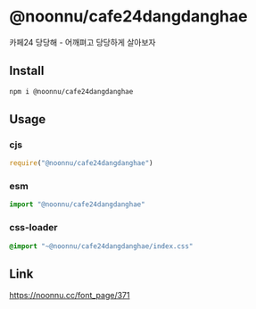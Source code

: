 # @noonnu/cafe24dangdanghae
카페24 당당해 - 어깨펴고 당당하게 살아보자

## Install
```sh
npm i @noonnu/cafe24dangdanghae
```
## Usage
### cjs
```js
require("@noonnu/cafe24dangdanghae")
```
### esm
```js
import "@noonnu/cafe24dangdanghae"
```
### css-loader
```css
@import "~@noonnu/cafe24dangdanghae/index.css"
```

## Link
https://noonnu.cc/font_page/371